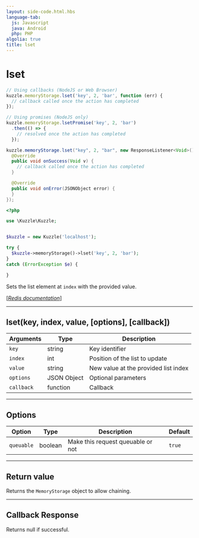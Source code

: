 ```yaml
---
layout: side-code.html.hbs
language-tab:
  js: Javascript
  java: Android
  php: PHP
algolia: true
title: lset
---
```


# lset

```js
// Using callbacks (NodeJS or Web Browser)
kuzzle.memoryStorage.lset('key', 2, 'bar', function (err) {
  // callback called once the action has completed
});

// Using promises (NodeJS only)
kuzzle.memoryStorage.lsetPromise('key', 2, 'bar')
  .then(() => {
    // resolved once the action has completed
  });
```

```java
kuzzle.memoryStorage.lset("key", 2, "bar", new ResponseListener<Void>() {
  @Override
  public void onSuccess(Void v) {
    // callback called once the action has completed
  }

  @Override
  public void onError(JSONObject error) {
  }
});
```

```php
<?php

use \Kuzzle\Kuzzle;


$kuzzle = new Kuzzle('localhost');

try {
  $kuzzle->memoryStorage()->lset('key', 2, 'bar');
}
catch (ErrorException $e) {

}
```

Sets the list element at `index` with the provided value.

[[_Redis documentation_]](https://redis.io/commands/lset)

---

## lset(key, index, value, [options], [callback])

| Arguments | Type | Description |
|---------------|---------|----------------------------------------|
| `key` | string | Key identifier |
| `index` | int | Position of the list to update |
| `value` | string | New value at the provided list index |
| `options` | JSON Object | Optional parameters |
| `callback` | function | Callback |

---

## Options

| Option | Type | Description | Default |
|---------------|---------|----------------------------------------|---------|
| `queuable` | boolean | Make this request queuable or not  | ``true`` |


---

## Return value

Returns the `MemoryStorage` object to allow chaining.

---

## Callback Response

Returns null if successful.